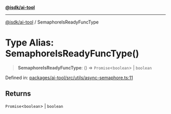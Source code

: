 [**@isdk/ai-tool**](../README.md)

***

[@isdk/ai-tool](../globals.md) / SemaphoreIsReadyFuncType

# Type Alias: SemaphoreIsReadyFuncType()

> **SemaphoreIsReadyFuncType**: () => `Promise`\<`boolean`\> \| `boolean`

Defined in: [packages/ai-tool/src/utils/async-semaphore.ts:11](https://github.com/isdk/ai-tool.js/blob/79d5773fa454dc7789b1291b1ebd73e4c1b93154/src/utils/async-semaphore.ts#L11)

## Returns

`Promise`\<`boolean`\> \| `boolean`
